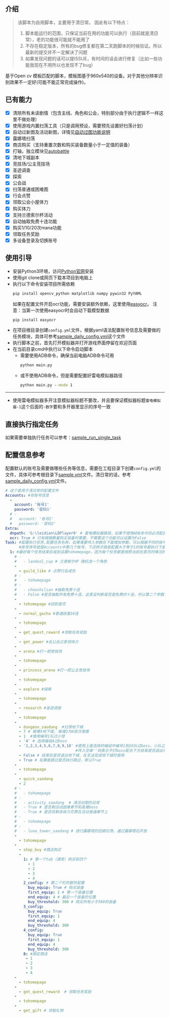 ## 介绍
> 该脚本为自用脚本，主要用于清日常。
> 因此有以下特点：
> 1. 脚本能运行的范围，只保证当前在用的功能可以执行（目前就是清日常），老的功能很可能就不能用了
> 2. 不存在稳定版本，所有的bug修复都在第二天跑脚本的时候验证。所以最新的提交并不一定解决了问题
> 3. 如果发现问题的话可以提ISSUE，有时间的话会进行修复（比如一些功能我现在不用所以也发现不了bug）

基于Open cv 模板匹配的脚本，模板图基于960x540的设备。对于其他分辨率识别效果不一定好(可能不能正常完成操作)。

## 已有能力

- [x] 清除所有未读剧情（包含主线、角色和公会，特别部分由于执行逻辑不一样这里不做处理）
- [x] 使用游戏内置扫荡工具（只是调用预设，需要预先设置好扫荡计划）
- [x] 自动过新图及活动新图，详情见[自动过图功能说明](自动过图功能说明.md)
- [x] 露娜塔扫荡
- [x] 商店购买（支持重置次数和购买装备数量小于一定值的装备）
- [x] 打轴，独立模块见[autobattle](autobattle/)
- [x] 清地下城副本
- [x] 竞技场/公主竞技场
- [x] 圣迹调查
- [x] 探索
- [x] 公会战
- [x] 扫荡普通或困难图
- [x] 行会点赞
- [x] 领取公会小屋体力
- [x] 购买体力
- [x] 支持兰德索尔杯活动
- [x] 自动抽取免费十连功能
- [x] 购买1/10/20次mana功能
- [x] 领取任务奖励
- [x] 多设备登录及切换账号

## 使用引导

* 安装Python3环境，访问[Python官网](https://www.python.org/)安装
* 使用git clone或网页下载本项目到电脑上
* 执行以下命令安装项目所需依赖
  ```cmd
  pip install opencv_python matplotlib numpy pywin32 PyYAML
  ```
  如果在配置文件开启ocr功能，需要安装额外依赖，这里使用[easyocr](https://github.com/JaidedAI/EasyOCR)。
  注意：当第一次使用easyocr时会自动下载模型数据
  ```cmd
  pip install easyocr
  ```
* 在项目根目录创建`config.yml`文件，根据yaml语法配置账号信息及需要做的任务模块，具体可参考[sample_daily_config.yml](sample_daily_config.yml)这个文件
* 执行脚本之前，首先打开模拟器并打开游戏界面停留在欢迎页面
* 在当前目录cmd中执行以下命令启动脚本
  * 需要使用ADB命令，确保当前电脑ADB命令可用
    ```cmd
    python main.py
    ```
  * 或不使用ADB命令，但是需要配置好雷电模拟器路径
    ```cmd
    python main.py --mode 1
    ```
---
* 使用雷电模拟器多开注意模拟器标题不要改，并且要保证模拟器标题`雷电模拟器-1`这个后面的`-数字`要和多开器里显示的序号一致

## 直接执行指定任务

如果需要单独执行任务可以参考：[sample_run_single_task](sample_run_single_task.py)

## 配置信息参考

配置默认的账号及需要做哪些任务等信息，需要在工程目录下创建`config.yml`的文件，具体可参考根目录下[sample.yml](sample.yml)文件。清日常的话，参考[sample_daily_config.yml](sample_daily_config.yml)文件。

```yaml
# 这个是用于清日常的配置文件
Accounts: #存账号信息
  -
    account: '账号1'
    password: '密码1'
  # - 
  #   account: '账号2'
  #   password: '密码2'
Extra:
  dnpath: 'G:\leidian\LDPlayer9' # 雷电模拟器路径，如果不使用ADB命令则必须配置这个路径
  ocr: True # 只有根据数量购买装备时需要，不需要这个功能可以设置为False
Task: #配置执行任务,配置任务名称，如果需要传入参数在下面增加参数，可以根据不同的账号序号配置任务。
      #账号序号就是Accounts中第几个账号，下述例子就是配置大于等于1的账号都执行下面的任务列表，如果在下面加入一个5：那么就是1-4执行1：后面的任务列表5以后执行5：后面的任务列表
  1: #最好每个任务结束后或前设置tohomepage，因为每个任务都是按照当前在首页的情况执行的，下面部分注释的任务是只有某些活动时可用，可以根据需要取消注释
    # -
    #   - landsol_cup # 兰德索尔杯 随机选一个角色
    -
      - guild_like # 点赞行会成员
    # - 
    #   - tohomepage
    # -
    #   - choushilian #抽取免费十连
    #   - False #是否抽取所有免费十连，这里没判断是否是免费的十连，所以第二个参数最好不要传True，如果当前没有免费的十连的话就直接把钻石花光了
    -
      - tohomepage #回到首页
    -
      - normal_gacha #普通扭蛋10连
    -
      - tohomepage
    -
      - get_quest_reward #领取任务奖励
    -
      - get_power #去公会之家领体力
    -
      - arena #打一把竞技场
    -
      - tohomepage
    -
      - princess_arena #打一把公主竞技场
    -
      - tohomepage
    -
      - explore #探索
    -
      - tohomepage
    -
      - research #圣迹调查
    -
      - tohomepage
    -
      - dungeon_saodang  #扫荡地下城
      - 7 # 极难4地下城, 极难3为6依次类推
      - 1  #使用编号1队过小怪
      - '4' # 选择编组4过boss
      - '1,2,3,4,5,6,7,8,9,10' #使用上面选择的编组中编号1到10队过boss，小队之间用','分割
                               #传入空串''则表示不打boss配合下方结束是否退出地下城使用
      - False # 结束后是否退出地下城，在无法完成地下城时使用
      - True # 如果能跳过是否执行跳过，默认True
    -
      - tohomepage
    -
      - quick_saodang
      - 2
    # -
    #   - tohomepage
    # -
    #   - activity_saodang  # 清活动图的日常
    #   - True # 是否刷活动困难章节和高难boss
    #   - True # 是否将剩余体力花费在活动普通章节上
    # -
    #   - tohomepage
    # -
    #   - luna_tower_saodang # 进行露娜塔的回廊扫荡，通过露娜塔后开放
    -
      - tohomepage
    -
      - shop_buy #商店购买
      -
        1: # 第一个tab（通常）购买前四个
          - 1
          - 2
          - 3
          - 4
        2_config: # 第二个栏的额外配置
          buy_equip: True # 购买装备
          first_equip: 1 # 第一个装备位置
          end_equip: 4 # 最后一个装备的位置
          buy_threshold: 300 # 购买所有小于300的装备
        3_config: 
          buy_equip: True 
          first_equip: 1 
          end_equip: 4 
          buy_threshold: 300 
        4_config: 
          buy_equip: True 
          first_equip: 1 
          end_equip: 4 
          buy_threshold: 300 
        8: #限定商店
         - 1
         - 2
         - 3
         - 4
    -
      - tohomepage
    -
      - get_quest_reward  # 领取任务奖励
    -
      - tohomepage
    -
      - get_gift # 领取礼物
```
